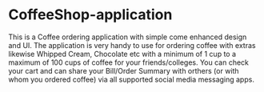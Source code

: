 # CoffeeShop-application
This is a Coffee ordering application with simple come enhanced design and UI.
The application is very handy to use for ordering coffee with extras likewise Whipped Cream, Chocolate etc with a minimum of 1 cup to a maximum of 100 cups of coffee 
for your friends/colleges.
You can check your cart and can share your Bill/Order Summary with orthers (or with whom you ordered coffee) via all supported social media messaging apps.

